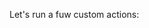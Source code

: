 Let's run a fuw custom actions:

<a type="hello-world-sync"></a>

<a type="hello-world-async"></a>

<a type="hello-world-callback"></a>

<a type="hello-world-promise"></a>
